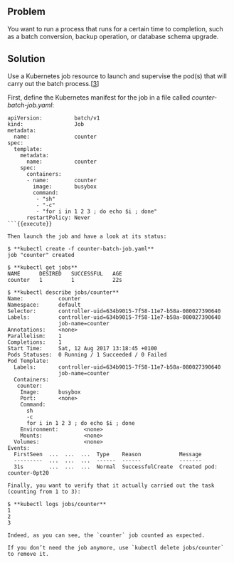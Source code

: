 ## Problem

You want to run a process that runs for a certain time to completion, such as a batch conversion, backup operation, or database schema upgrade.

## Solution

Use a Kubernetes job resource to launch and supervise the pod(s) that will carry out the batch process.\[[3](#_footnotedef_3 "View footnote.")\]

First, define the Kubernetes manifest for the job in a file called _counter-batch-job.yaml_:

```
apiVersion:          batch/v1
kind:                Job
metadata:
  name:              counter
spec:
  template:
    metadata:
      name:          counter
    spec:
      containers:
      - name:        counter
        image:       busybox
        command:
         - "sh"
         - "-c"
         - "for i in 1 2 3 ; do echo $i ; done"
      restartPolicy: Never
```{{execute}}

Then launch the job and have a look at its status:

$ **kubectl create -f counter-batch-job.yaml**
job "counter" created

$ **kubectl get jobs**
NAME      DESIRED   SUCCESSFUL   AGE
counter   1         1            22s

$ **kubectl describe jobs/counter**
Name:           counter
Namespace:      default
Selector:       controller-uid=634b9015-7f58-11e7-b58a-080027390640
Labels:         controller-uid=634b9015-7f58-11e7-b58a-080027390640
                job-name=counter
Annotations:    <none>
Parallelism:    1
Completions:    1
Start Time:     Sat, 12 Aug 2017 13:18:45 +0100
Pods Statuses:  0 Running / 1 Succeeded / 0 Failed
Pod Template:
  Labels:       controller-uid=634b9015-7f58-11e7-b58a-080027390640
                job-name=counter
  Containers:
   counter:
    Image:      busybox
    Port:       <none>
    Command:
      sh
      -c
      for i in 1 2 3 ; do echo $i ; done
    Environment:        <none>
    Mounts:             <none>
  Volumes:              <none>
Events:
  FirstSeen  ...  ...  ...  Type    Reason            Message
  ---------  ...  ...  ...  ------  ------            -------
  31s        ...  ...  ...  Normal  SuccessfulCreate  Created pod: counter-0pt20

Finally, you want to verify that it actually carried out the task (counting from 1 to 3):

$ **kubectl logs jobs/counter**
1
2
3

Indeed, as you can see, the `counter` job counted as expected.

If you don’t need the job anymore, use `kubectl delete jobs/counter` to remove it.